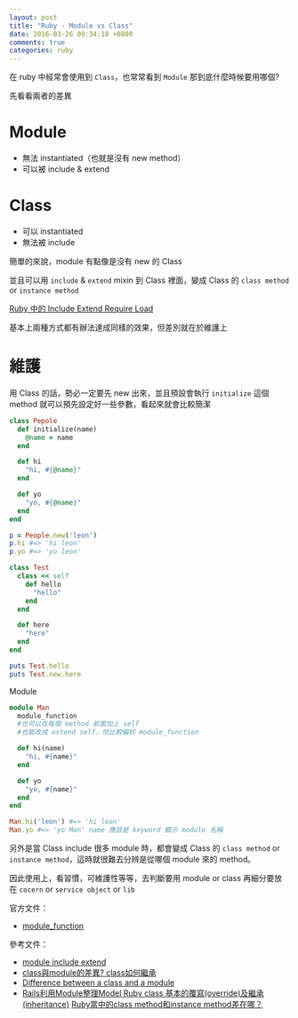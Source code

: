```yaml
---
layout: post
title: "Ruby - Module vs Class"
date: 2016-03-26 09:34:18 +0800
comments: true
categories: ruby
---
```


在 ruby 中經常會使用到 `Class`，也常常看到 `Module`
那到底什麼時候要用哪個?

<!-- more -->

先看看兩者的差異

# Module

* 無法 instantiated（也就是沒有 new method）
* 可以被 include & extend

# Class

* 可以 instantiated
* 無法被 include

簡單的來說，module 有點像是沒有 new 的 Class

並且可以用 `include` & `extend` mixin 到 Class 裡面，變成 Class 的 `class method` or `instance method`

[Ruby 中的 Include Extend Require Load](http://mgleon08.github.io/blog/2016/02/24/include-extend-require/)

基本上兩種方式都有辦法達成同樣的效果，但差別就在於維護上

# 維護

用 Class 的話，勢必一定要先 new 出來，並且預設會執行 `initialize` 這個method
就可以預先設定好一些參數，看起來就會比較簡潔

```ruby
class Pepole
  def initialize(name)
    @name = name
  end

  def hi
    "hi, #{@name}"
  end

  def yo
    "yo, #{@name}"
  end
end

p = People.new('leon')
p.hi #=> 'hi leon'
p.yo #=> 'yo leon'
```

```ruby
class Test
  class << self
    def hello
      "hello"
    end
  end

  def here
    "here"
  end
end

puts Test.hello
puts Test.new.here
```

Module

```ruby
module Man
  module_function
  #也可以在每個 method 前面加上 self
  #也能改成 extend self，但比較偏好 module_function

  def hi(name)
    "hi, #{name}"
  end

  def yo
    "yo, #{name}"
  end
end

Man.hi('leon') #=> 'hi leon'
Man.yo #=> 'yo Man' name 應該是 keyword 顯示 module 名稱
```

另外是當 Class include 很多 module 時，都會變成 Class 的 `class method` or `instance method`，這時就很難去分辨是從哪個 module 來的 method。

因此使用上，看習慣，可維護性等等，去判斷要用 module or class
再細分要放在 `cocern` or `service object` or `lib`

官方文件：

* [module_function](http://apidock.com/ruby/Module/module_function)

參考文件：

* [module include extend](http://mgleon08.github.io/blog/2016/02/24/include-extend-require/)
* [class與module的差異? class如何繼承](http://railsfun.tw/t/class-module-class/402)
* [Difference between a class and a module](http://stackoverflow.com/questions/151505/difference-between-a-class-and-a-module)
* [Rails利用Module整理Model
](http://motion-express.com/blog/20141011-rails-module-model)
[Ruby class 基本的覆寫(override)及繼承(inheritance)](http://motion-express.com/blog/20141209-ruby-class-inheritance)
[Ruby當中的class method和instance method差在哪？](http://motion-express.com/blog/20141208-class-method-and-instance-method)
